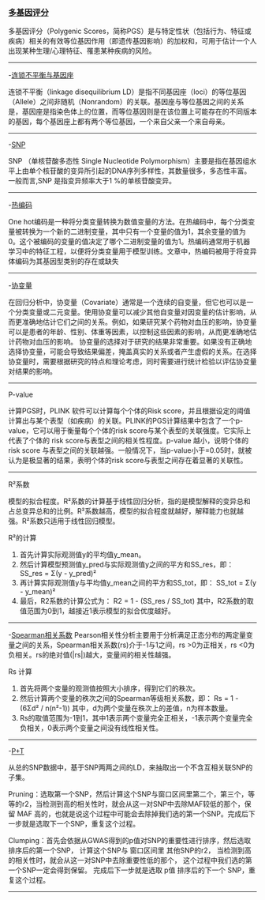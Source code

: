 ### [多基因评分](https://zhuanlan.zhihu.com/p/368701300)

多基因评分（Polygenic Scores，简称PGS）是与特定性状（包括行为、特征或疾病）相关的有效等位基因作用（即遗传基因影响）的加权和，可用于估计一个人出现某种生理/心理特征、罹患某种疾病的风险。

----------
-[连锁不平衡与基因座](https://gwaslab.org/2021/04/04/%e8%bf%9e%e9%94%81%e4%b8%8d%e5%b9%b3%e8%a1%a1-linkage-disequilibrium-ld/)

连锁不平衡（linkage disequilibrium LD）是指不同基因座（loci）的等位基因（Allele）之间非随机（Nonrandom）的关联。基因座与等位基因之间的关系是，基因座是指染色体上的位置，而等位基因则是在该位置上可能存在的不同版本的基因，每个基因座上都有两个等位基因，一个来自父亲一个来自母亲。


----------
-[SNP](https://zhuanlan.zhihu.com/p/45883568)

SNP （单核苷酸多态性 Single Nucleotide Polymorphism）主要是指在基因组水平上由单个核苷酸的变异所引起的DNA序列多样性，其数量很多，多态性丰富。一般而言,SNP 是指变异频率大于1 %的单核苷酸变异。

----------
-[热编码](https://zhuanlan.zhihu.com/p/134495345)

One hot编码是一种将分类变量转换为数值变量的方法。在热编码中，每个分类变量被转换为一个新的二进制变量，其中只有一个变量的值为1，其余变量的值为0。这个被编码的变量的值决定了哪个二进制变量的值为1。热编码通常用于机器学习中的特征工程，以便将分类变量用于模型训练。文章中，热编码被用于将变异体编码为其基因型类别的存在或缺失

----------
-[协变量](https://zhuanlan.zhihu.com/p/159335088)



在回归分析中，协变量（Covariate）通常是一个连续的自变量，但它也可以是一个分类变量或二元变量。使用协变量可以减少其他自变量对因变量的估计影响，从而更准确地估计它们之间的关系。例如，如果研究某个药物对血压的影响，协变量可以是患者的年龄、性别、体重等因素，以控制这些因素的影响，从而更准确地估计药物对血压的影响。
协变量的选择对于研究的结果非常重要。如果没有正确地选择协变量，可能会导致结果偏差，掩盖真实的关系或者产生虚假的关系。在选择协变量时，需要根据研究的特点和理论考虑，同时需要进行统计检验以评估协变量对结果的影响。

----------
P-value




计算PGS时，PLINK 软件可以计算每个个体的Risk score，并且根据设定的阈值计算出与某个表型（如疾病）的关联。PLINK的PGS计算结果中包含了一个p-value，它可以用于衡量每个个体的risk score与某个表型的关联强度。它实际上代表了个体的 risk score与表型之间的相关性程度。p-value 越小，说明个体的risk score 与表型之间的关联越强。一般情况下，当p-value小于=0.05时，就被认为是极显著的结果，表明个体的risk score与表型之间存在着显著的关联性。

----------

R²系数

模型的拟合程度。R²系数的计算基于线性回归分析，指的是模型解释的变异总和占总变异总和的比例。R²系数越高，模型的拟合程度就越好，解释能力也就越强。R²系数只适用于线性回归模型。

R²的计算

 1. 首先计算实际观测值y的平均值y_mean。
 2. 然后计算模型预测值y_pred与实际观测值y之间的平方和SS_res，即： SS_res = Σ(y - y_pred)² 
 3. 再计算实际观测值y与平均值y_mean之间的平方和SS_tot，即： SS_tot = Σ(y - y_mean)² 
 4. 最后，R2系数的计算公式为： R2 = 1 - (SS_res / SS_tot) 其中，R2系数的取值范围为0到1，越接近1表示模型的拟合优度越好。
 
----------
-[Spearman相关系数](https://mengte.online/archives/1879)
Pearson相关性分析主要用于分析满足正态分布的两定量变量之间的关系，Spearman相关系数(rs)介于-1与1之间，rs >0为正相关，rs <0为负相关。rs的绝对值(|rs|)越大，变量间的相关性越强。

Rs 计算
1. 首先将两个变量的观测值按照大小排序，得到它们的秩次。
2.  然后计算两个变量的秩次之间的Spearman等级相关系数，即： Rs = 1 - (6Σd² / n(n²-1)) 其中，d为两个变量在秩次上的差值，n为样本数量。
3. Rs的取值范围为-1到1，其中1表示两个变量完全正相关，-1表示两个变量完全负相关，0表示两个变量之间没有线性相关性。

----------
-[P+T](https://zhuanlan.zhihu.com/p/373217037)


从总的SNP数据中，基于SNP两两之间的LD，来抽取出一个不含互相关联SNP的子集。

Pruning：选取第一个SNP，然后计算这个SNP与窗口区间里第二个，第三个，等等的r2，当检测到高的相关性时，就会从这一对SNP中去除MAF较低的那个，保留 MAF 高的，也就是说这个过程中可能会去除掉我们选的第一个SNP。完成后下一步就是选取下一个SNP，重复这个过程。

Clumping：首先会依据从GWAS得到的p值对SNP的重要性进行排序，然后选取排序后的第一个SNP， 计算这个SNP与 窗口区间里 其他SNP的r2， 当检测到高的相关性时，就会从这一对SNP中去除重要性低的那个， 这个过程中我们选的第一个SNP一定会得到保留。 完成后下一步就是选取 p值 排序后的下一个 SNP，重复这个过程。

----------






